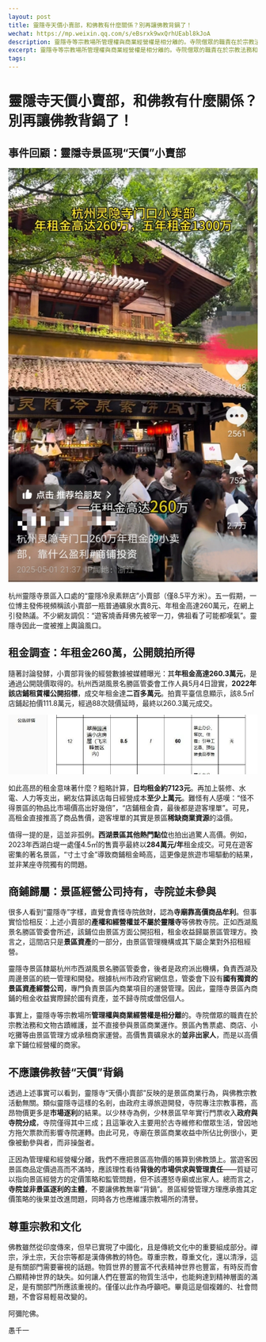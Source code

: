 ```yaml
---
layout: post
title: 靈隱寺天價小賣部，和佛教有什麼關係？別再讓佛教背鍋了！
wechat: https://mp.weixin.qq.com/s/eBsrxk9wxQrhUEabl8kJoA
description: 靈隱寺等宗教場所管理權與商業經營權是相分離的。寺院僧眾的職責在於宗教法務和文物古蹟維護，並不直接參與景區商業運作。景區內售票處、商店、小吃攤等由景區管理方或承租商家運營。
excerpt: 靈隱寺等宗教場所管理權與商業經營權是相分離的。寺院僧眾的職責在於宗教法務和文物古蹟維護，並不直接參與景區商業運作。景區內售票處、商店、小吃攤等由景區管理方或承租商家運營。
tags:
---
```


# 靈隱寺天價小賣部，和佛教有什麼關係？別再讓佛教背鍋了！

## 事件回顧：靈隱寺景區現“天價”小賣部

![靈隱寺景區現“天價”小賣部](../images/2025-05-05-12-44-15.png)

杭州靈隱寺景區入口處的“靈隱冷泉素餅店”小賣部（僅8.5平方米）。五一假期，一位博主發佈視頻稱該小賣部一瓶普通礦泉水賣8元、年租金高達260萬元，在網上引發熱議。不少網友調侃：“遊客燒香拜佛先被宰一刀，佛祖看了可能都嘆氣”。靈隱寺因此一度被推上輿論風口。

## 租金調查：年租金260萬，公開競拍所得

隨著討論發酵，小賣部背後的經營數據被媒體曝光：其**年租金高達260.3萬元**，是通過公開競價取得的。杭州西湖風景名勝區管委會工作人員5月4日證實，**2022年該店鋪租賃權公開招標**，成交年租金達**二百多萬元**。拍賣平臺信息顯示，該8.5㎡店鋪起拍價111.8萬元，經過88次競價延時，最終以260.3萬元成交。

![拍賣平臺](../images/2025-05-05-12-44-39.png)

如此高昂的租金意味著什麼？粗略計算，**日均租金約7123元**。再加上裝修、水電、人力等支出，網友估算該店每日經營成本**至少上萬元**。難怪有人感嘆：“怪不得景區的物品比市場價高出好幾倍”，“店鋪租金貴，最後都是遊客埋單”。可見，高租金直接推高了商品售價，遊客埋單的其實是景區**稀缺商業資源**的溢價。

值得一提的是，這並非孤例。**西湖景區其他熱門點位**也拍出過驚人高價。例如，2023年西湖白堤一處僅4.5㎡的售賣亭最終以**284萬元/年**租金成交。可見在遊客密集的著名景區，“寸土寸金”導致商鋪租金畸高，這更像是旅遊市場驅動的結果，並非某座寺院獨有的問題。

## 商鋪歸屬：景區經營公司持有，寺院並未參與

很多人看到“靈隱寺”字樣，直覺會責怪寺院斂財，認為**寺廟靠高價商品牟利**。但事實恰恰相反：上述小賣部的**產權和經營權並不屬於靈隱寺**等佛教寺院。正如西湖風景名勝區管委會所述，該鋪位由景區方面公開招租，租金收益歸屬景區管理方。換言之，這間店只是**景區資產**的一部分，由景區管理機構或其下屬企業對外招租經營。

靈隱寺景區隸屬杭州市西湖風景名勝區管委會，後者是政府派出機構，負責西湖及周邊景區的統一管理和開發。根據杭州市政府官網信息，管委會下設有**國有獨資的景區資產經營公司**，專門負責景區內商業項目的運營管理。因此，靈隱寺景區內商鋪的租金收益實際歸於國有資產，並不歸寺院或僧侶個人。

事實上，靈隱寺等宗教場所**管理權與商業經營權是相分離**的。寺院僧眾的職責在於宗教法務和文物古蹟維護，並不直接參與景區商業運作。景區內售票處、商店、小吃攤等由景區管理方或承租商家運營。高價售賣礦泉水的**並非出家人**，而是以高價拿下鋪位經營權的商家。

## 不應讓佛教替“天價”背鍋

透過上述事實可以看到，靈隱寺“天價小賣部”反映的是景區商業行為，與佛教宗教活動無關。類似靈隱寺這樣的名剎，由政府主導旅遊開發，寺院專注宗教事務，高昂物價更多是**市場逐利**的結果。以少林寺為例，少林景區早年實行門票收入**政府與寺院分成**，寺院僅得其中三成；且這筆收入主要用於古寺維修和僧眾生活，曾因地方拖欠票款而影響寺院運轉。由此可見，寺廟在景區商業收益中所佔比例很小，更像被動參與者，而非操盤者。

正因為管理權和經營權分離，我們不應把景區高物價的賬算到佛教頭上。當遊客因景區商品定價過高而不滿時，應該理性看待**背後的市場供求與管理責任**——質疑可以指向景區經營方的定價策略和監管問題，但不該遷怒寺廟或出家人。總而言之，**寺院並非景區逐利的主體**，不要讓佛教無辜“背鍋”。景區經營管理方理應承擔其定價策略的後果並改進問題，同時各方也應維護宗教場所的清譽。

## 尊重宗教和文化

佛教雖然從印度傳來，但早已實現了中國化，且是傳統文化中的重要組成部分。禪宗，淨土宗，天台宗等都是漢傳佛教的特色。尊重宗教，尊重文化，還以清淨，這是有關部門需要審視的話題。物質世界的豐富不代表精神世界也豐富，有時反而會凸顯精神世界的缺失。如何讓人們在豐富的物質生活中，也能夠達到精神層面的滿足，是有關部門所應該重視的。僅僅以此作為呼籲吧。畢竟這是個複雜的、社會問題，不會容易輕易改變的。


阿彌陀佛。

愚千一

